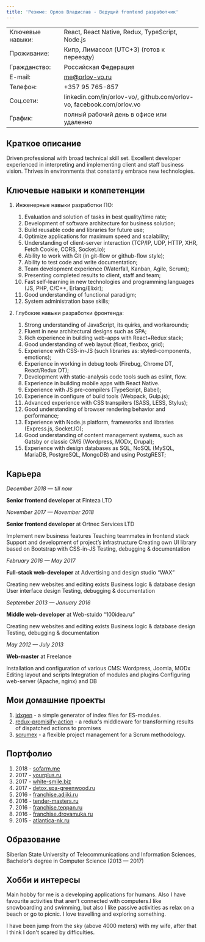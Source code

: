 ```yaml
---
title: 'Резюме: Орлов Владислав - Ведущий frontend разработчик'
---
```


|                  |                                                                       |
| ---------------- | --------------------------------------------------------------------- |
| Ключевые навыки: | React, React Native, Redux, TypeScript, Node.js                       |
| Проживание:      | Кипр, Лимассол (UTC+3) (готов к переезду)                             |
| Гражданство:     | Российская Федерация                                                  |
| E-mail:          | me@orlov-vo.ru                                                        |
| Телефон:         | +357 95 765-857                                                       |
| Соц.сети:        | linkedin.com/in/orlov-vo/, github.com/orlov-vo, facebook.com/orlov.vo |
| График:          | полный рабочий день в офисе или удаленно                              |

## Краткое описание

Driven professional with broad technical skill set. Excellent developer experienced in interpreting
and implementing client and staff business vision. Thrives in environments that constantly embrace
new technologies.

## Ключевые навыки и компетенции

1. Инженерные навыки разработки ПО:

    1. Evaluation and solution of tasks in best quality/time rate;
    1. Development of software architecture for business solution;
    1. Build reusable code and libraries for future use;
    1. Optimize applications for maximum speed and scalability;
    1. Understanding of client-server interaction (TCP/IP, UDP, HTTP, XHR, Fetch Cookie, CORS,
       Socket.io);
    1. Ability to work with Git (in git-flow or github-flow style);
    1. Ability to test code and write documentation;
    1. Team development experience (Waterfall, Kanban, Agile, Scrum);
    1. Presenting completed results to client, staff and team;
    1. Fast self-learning in new technologies and programming languages (JS, PHP, C/C++,
       Erlang/Elixir);
    1. Good understanding of functional paradigm;
    1. System administration base skills;

1. Глубокие навыки разработки фронтенда:
    1. Strong understanding of JavaScript, its quirks, and workarounds;
    1. Fluent in new architectural designs such as SPA;
    1. Rich experience in building web-apps with React+Redux stack;
    1. Good understanding of web layout (float, flexbox, grid);
    1. Experience with CSS-in-JS (such libraries as: styled-components, emotions);
    1. Experience in working in debug tools (Firebug, Chrome DT, React/Redux DT);
    1. Development with static-analysis code tools such as eslint, flow.
    1. Experience in building mobile apps with React Native.
    1. Experience with JS pre-compilers (TypeScript, Babel);
    1. Experience in configure of build tools (Webpack, Gulp.js);
    1. Advanced experience with CSS transpilers (SASS, LESS, Stylus);
    1. Good understanding of browser rendering behavior and performance;
    1. Experience with Node.js platform, frameworks and libraries (Express.js, Socket.IO);
    1. Good understanding of content management systems, such as Gatsby or classic CMS (Wordpress,
       MODx, Drupal);
    1. Experience with design databases as SQL, NoSQL (MySQL, MariaDB, PostgreSQL, MongoDB) and
       using PostgREST;

## Карьера

_December 2018 — till now_

**Senior frontend developer** at Finteza LTD

_November 2017 — November 2018_

**Senior frontend developer** at Ortnec Services LTD

Implement new business features Teaching teammates in frontend stack Support and development of
project’s infrastructure Creating own UI library based on Bootstrap with CSS-in-JS Testing,
debugging & documentation

_February 2016 — May 2017_

**Full-stack web-developer** at Advertising and design studio “WAX”

Creating new websites and editing exists Business logic & database design User interface design
Testing, debugging & documentation

_September 2013 — January 2016_

**Middle web-developer** at Web-stuido “100idea.ru”

Creating new websites and editing exists Business logic & database design Testing, debugging &
documentation

_May 2012 — July 2013_

**Web-master** at Freelance

Installation and configuration of various CMS: Wordpress, Joomla, MODx Editing layout and scripts
Integration of modules and plugins Configuring web-server (Apache, nginx) and DB

## Мои домашние проекты

1. [idxgen](https://github.com/orlov-vo/idxgen) - a simple generator of index files for ES-modules.
1. [redux-promisify-action](https://github.com/orlov-vo/redux-promisify-action) - a redux's
   middleware for transforming results of dispatched actions to promises
1. [scrumex](https://github.com/orlov-vo/scrumex/tree/develop) - a flexible project management for a
   Scrum methodology.

## Портфолио

1. 2018 - [sofarm.me](https://sofarm.me/)
1. 2017 - [yourplus.ru](http://yourplus.ru/)
1. 2017 - [white-smile.biz](https://white-smile.biz/)
1. 2017 - [detox.spa-greenwood.ru](http://detox.spa-greenwood.ru/)
1. 2016 - [franchise.adjiki.ru](http://franchise.adjiki.ru/)
1. 2016 - [tender-masters.ru](http://tender-masters.ru/)
1. 2016 - [franchise.teppan.ru](http://franchise.teppan.ru/)
1. 2016 - [franchise.drovamuka.ru](http://franchise.drovamuka.ru/)
1. 2015 - [atlantica-nk.ru](http://atlantica-nk.ru/)

## Образование

Siberian State University of Telecommunications and Information Sciences, Bachelor’s degree in
Computer Science (2013 — 2017)

## Хобби и интересы

Main hobby for me is a developing applications for humans. Also I have favourite activities that
aren’t connected with computers.I like snowboarding and swimming, but also I like passive activities
as relax on a beach or go to picnic. I love travelling and exploring something.

I have been jump from the sky (above 4000 meters) with my wife, after that I think I don't scared by
difficulties.
